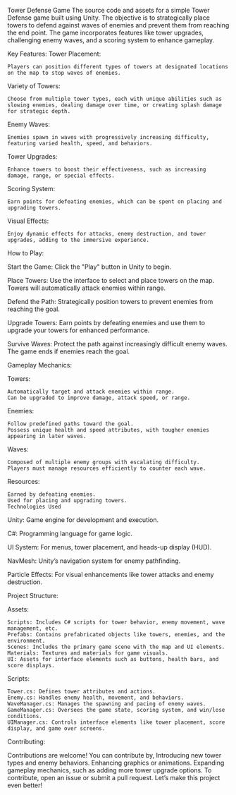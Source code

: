 Tower Defense Game 
The source code and assets for a simple Tower Defense game built using Unity. The objective is to strategically place towers to defend against waves of enemies and prevent them from reaching the end point. The game incorporates features like tower upgrades, challenging enemy waves, and a scoring system to enhance gameplay.

Key Features:
  Tower Placement:
  
    Players can position different types of towers at designated locations on the map to stop waves of enemies.

  Variety of Towers:
  
    Choose from multiple tower types, each with unique abilities such as slowing enemies, dealing damage over time, or creating splash damage for strategic depth.

  Enemy Waves:
  
    Enemies spawn in waves with progressively increasing difficulty, featuring varied health, speed, and behaviors.

  Tower Upgrades:
  
    Enhance towers to boost their effectiveness, such as increasing damage, range, or special effects.

  Scoring System:
  
    Earn points for defeating enemies, which can be spent on placing and upgrading towers.

  Visual Effects:
  
    Enjoy dynamic effects for attacks, enemy destruction, and tower upgrades, adding to the immersive experience.

How to Play:

Start the Game: Click the "Play" button in Unity to begin.

Place Towers: Use the interface to select and place towers on the map. Towers will automatically attack enemies within range.

Defend the Path: Strategically position towers to prevent enemies from reaching the goal.

Upgrade Towers: Earn points by defeating enemies and use them to upgrade your towers for enhanced performance.

Survive Waves: Protect the path against increasingly difficult enemy waves. The game ends if enemies reach the goal.


Gameplay Mechanics:

  Towers:
  
    Automatically target and attack enemies within range.
    Can be upgraded to improve damage, attack speed, or range.
    
  Enemies:
  
    Follow predefined paths toward the goal.
    Possess unique health and speed attributes, with tougher enemies appearing in later waves.
    
  Waves:
  
    Composed of multiple enemy groups with escalating difficulty.
    Players must manage resources efficiently to counter each wave.
    
  Resources:
  
    Earned by defeating enemies.
    Used for placing and upgrading towers.
    Technologies Used
    
Unity: Game engine for development and execution.

C#: Programming language for game logic.

UI System: For menus, tower placement, and heads-up display (HUD).

NavMesh: Unity’s navigation system for enemy pathfinding.

Particle Effects: For visual enhancements like tower attacks and enemy destruction.


Project Structure:

  Assets:
    
    Scripts: Includes C# scripts for tower behavior, enemy movement, wave management, etc.
    Prefabs: Contains prefabricated objects like towers, enemies, and the environment.
    Scenes: Includes the primary game scene with the map and UI elements.
    Materials: Textures and materials for game visuals.
    UI: Assets for interface elements such as buttons, health bars, and score displays.
      
  Scripts:
  
    Tower.cs: Defines tower attributes and actions.
    Enemy.cs: Handles enemy health, movement, and behaviors.
    WaveManager.cs: Manages the spawning and pacing of enemy waves.
    GameManager.cs: Oversees the game state, scoring system, and win/lose conditions.
    UIManager.cs: Controls interface elements like tower placement, score display, and game over screens.

Contributing:

  Contributions are welcome! You can contribute by,
    Introducing new tower types and enemy behaviors.
    Enhancing graphics or animations.
    Expanding gameplay mechanics, such as adding more tower upgrade options.
    To contribute, open an issue or submit a pull request. Let’s make this project even better!
